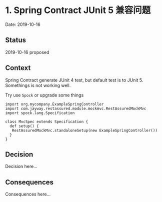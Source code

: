 # 1. Spring Contract JUnit 5 兼容问题

Date: 2019-10-16

## Status

2019-10-16 proposed

## Context

Spring Contract generate JUnit 4 test, but default test is to JUnit 5. Somethings is not working well.

Try use ``Spock`` or upgrade some things

```
import org.mycompany.ExampleSpringController
import com.jayway.restassured.module.mockmvc.RestAssuredMockMvc
import spock.lang.Specification

class MvcSpec extends Specification {
  def setup() {
   RestAssuredMockMvc.standaloneSetup(new ExampleSpringController())
  }
}
```

## Decision

Decision here...

## Consequences

Consequences here...
